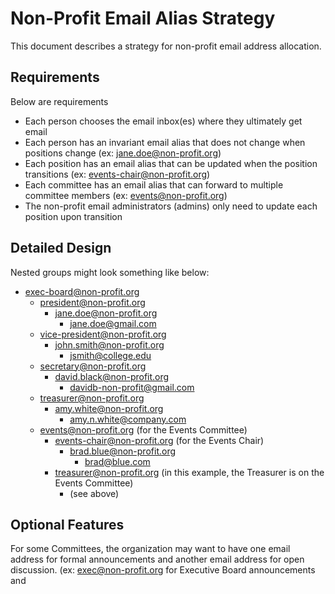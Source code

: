 # Non-Profit Email Alias Strategy

This document describes a strategy for non-profit email address allocation.

## Requirements

Below are requirements
* Each person chooses the email inbox(es) where they ultimately get email
* Each person has an invariant email alias that does not change when positions change (ex: jane.doe@non-profit.org)
* Each position has an email alias that can be updated when the position transitions (ex: events-chair@non-profit.org)
* Each committee has an email alias that can forward to multiple committee members (ex: events@non-profit.org)
* The non-profit email administrators (admins) only need to update each position upon transition

## Detailed Design

Nested groups might look something like below:
* exec-board@non-profit.org
    * president@non-profit.org
        * jane.doe@non-profit.org
            * jane.doe@gmail.com
    * vice-president@non-profit.org
        * john.smith@non-profit.org
            * jsmith@college.edu
    * secretary@non-profit.org
        * david.black@non-profit.org
            * davidb-non-profit@gmail.com
    * treasurer@non-profit.org
        * amy.white@non-profit.org
            * amy.n.white@company.com
    * events@non-profit.org (for the Events Committee)
        * events-chair@non-profit.org (for the Events Chair)
            * brad.blue@non-profit.org
                * brad@blue.com
        * treasurer@non-profit.org (in this example, the Treasurer is on the Events Committee)
            * (see above)

## Optional Features

For some Committees, the organization may want to have one email address for formal announcements and another email address for open discussion.  (ex: exec@non-profit.org for Executive Board announcements and  
